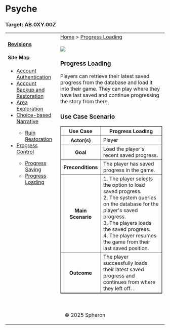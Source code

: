 # Psyche

### Target: AB.0XY.00Z

<table>
    <tr>
        <td valign="top">
            <h4><a href="../README.md">Revisions</a></h4>
            <h4>Site Map</h4>
            <ul>
                <li><a href="account-authentication.md">Account Authentication</a></li>
                <li><a href="account-backup-and-restoration.md">Account Backup and Restoration</a></li>
                <li><a href="area-exploration.md">Area Exploration</a></li>
                <li><a href="choice-based-narrative.md">Choice-based Narrative</a></li>
                <ul>
                    <li><a href="ruin-restoration.md">Ruin Restoration</a></li>
                </ul>
                <li><a href="progress-control.md">Progress Control</a></li>
                <ul>
                    <li><a href="progress-saving.md">Progress Saving</a></li>
                    <li><a href="progress-loading.md">Progress Loading</a></li>
                </ul>
            </ul>
            <br>
        </td>
        <td valign="top">   
        <a href="https://github.com/Jhanez27/psyche">Home</a> &gt; <a href="https://github.com/Jhanez27/psyche/blob/main/docs/progress-loading.md">Progress Loading</a>
        <br> <br>
          <img src="images/progress-B.png">
          <h3>Progress Loading</h3>
            <span>Players can retrieve their latest saved progress from the database and load it into their game. They can play where they have last saved and continue progressing the story from there.
            </span>
            <h3>Use Case Scenario</h3>
              <table border="1">
        <tr>
            <th>Use Case</th>
            <th>Progress Loading</th>
        </tr>
        <tr>
            <th>Actor(s)</th>
            <td>Player</td>
        </tr>
        <tr>
            <th>Goal</th>
            <td>Load the player's recent saved progress.</td>
        </tr>
        <tr>
            <th>Preconditions</th>
            <td>The player has saved progress in the game.</td>
        </tr>
        <tr>
            <th>Main Scenario</th>
            <td>
                1. The player selects the option to load saved progress.<br>
                2. The system queries on the database for the player's saved progress.<br>
                3. The players loads the saved progress.<br>
                4. The player resumes the game from their last saved position.<br>
            </td>
        </tr>
        <tr>
            <th>Outcome</th>
            <td><span>The player successfully loads their latest saved progress and continues from where they left off. </span>.</td>
        </tr>
    </table>
            <br>
        </td>
    </tr>
    <tr>
        <td colspan="2"><p align="center">© 2025 Spheron</p>
</td>
    </tr>
</table>
